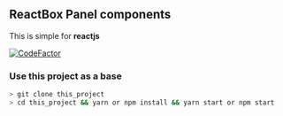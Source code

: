 ## ReactBox Panel components

This is simple for **reactjs**

[![CodeFactor](https://www.codefactor.io/repository/github/carlosocarvalho/react-dashboard-component/badge)](https://www.codefactor.io/repository/github/carlosocarvalho/react-dashboard-component)


### Use this project as a base 

```bash
> git clone this_project
> cd this_project && yarn or npm install && yarn start or npm start
```